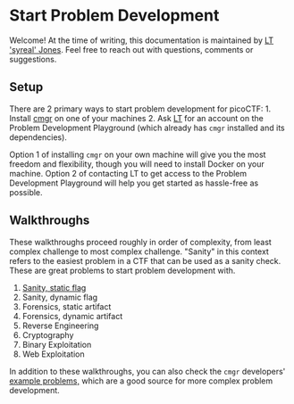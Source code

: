 # Start Problem Development

Welcome! At the time of writing, this documentation is maintained by [LT
'syreal' Jones](https://pages.syreal.cc/portfolio/business-card). Feel free to
reach out with questions, comments or suggestions.



## Setup

There are 2 primary ways to start problem development for picoCTF: 1. Install
[cmgr](https://github.com/ArmyCyberInstitute/cmgr) on one of your machines 2.
Ask [LT](https://pages.syreal.cc/portfolio/business-card) for an account on the
Problem Development Playground (which already has `cmgr` installed and its
dependencies).

Option 1 of installing `cmgr` on your own machine will give you the most
freedom and flexibility, though you will need to install Docker on your 
machine. Option 2 of contacting LT to get access to the Problem Development
Playground will help you get started as hassle-free as possible.



## Walkthroughs

These walkthroughs proceed roughly in order of complexity, from least complex
challenge to most complex challenge. "Sanity" in this context refers to the 
easiest problem in a CTF that can be used as a sanity check. These are great
problems to start problem development with.

1. [Sanity, static flag](/example-problems/sanity-static-flag/)
2. Sanity, dynamic flag
3. Forensics, static artifact
4. Forensics, dynamic artifact
5. Reverse Engineering
6. Cryptography
7. Binary Exploitation
8. Web Exploitation

In addition to these walkthroughs, you can also check the `cmgr` developers'
[example problems,](https://github.com/ArmyCyberInstitute/cmgr/tree/master/examples)
which are a good source for more complex problem development.

